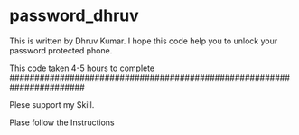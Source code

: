 # password_dhruv
This is written by Dhruv Kumar. I hope this code help you to unlock your password protected phone. 

This code taken 4-5 hours to complete
#######################################################################

Plese support my Skill.

Plase follow the Instructions 
